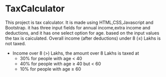 # TaxCalculator

This project is tax calculator.
It is made using HTML,CSS,Javascript and Bootstrap.
it has three input fields for annual income,extra income and deductions, and it has one select option for age.
based on the input values the tax is caiculated.
Overall income (after deductions) under 8 (≤) Lakhs is not taxed.
- Income over 8 (>) Lakhs, the amount over 8 Lakhs is taxed at
    - 30% for people with age < 40
    - 40% for people with age ≥ 40 but < 60
    - 10% for people with age ≥ 60
